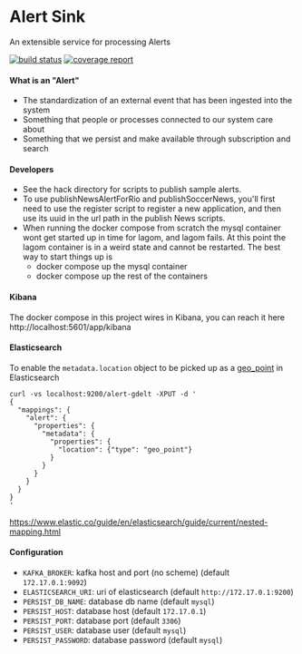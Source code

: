 Alert Sink
===

An extensible service for processing Alerts

[![build status](https://gitorious.ctc.com/gitlab/big/alert-sink/badges/master/build.svg)](https://gitorious.ctc.com/gitlab/big/alert-sink/commits/master)
[![coverage report](https://gitorious.ctc.com/gitlab/big/alert-sink/badges/master/coverage.svg)](https://gitorious.ctc.com/gitlab/big/alert-sink/commits/master)

#### What is an "Alert"

- The standardization of an external event that has been ingested into the system
- Something that people or processes connected to our system care about
- Something that we persist and make available through subscription and search

#### Developers

- See the hack directory for scripts to publish sample alerts.
- To use publishNewsAlertForRio and publishSoccerNews, you'll first need to use the register script to register a new application, and then use its uuid in the url path in the publish News scripts.
- When running the docker compose from scratch the mysql container wont get started up in time for lagom, and lagom fails.  At this point the lagom container is in a weird state and cannot be restarted.  The best way to start things up is
  - docker compose up the mysql container
  - docker compose up the rest of the containers
 


#### Kibana

The docker compose in this project wires in Kibana, you can reach it here http://localhost:5601/app/kibana

#### Elasticsearch

To enable the `metadata.location` object to be picked up as a [geo_point](https://www.elastic.co/guide/en/elasticsearch/reference/current/geo-point.html) in Elasticsearch

```
curl -vs localhost:9200/alert-gdelt -XPUT -d '
{
  "mappings": {
    "alert": {
      "properties": {
        "metadata": {
          "properties": {
            "location": {"type": "geo_point"}
          }
        }
      }
    }
  }
}
'
```

https://www.elastic.co/guide/en/elasticsearch/guide/current/nested-mapping.html

#### Configuration

- `KAFKA_BROKER`: kafka host and port (no scheme) (default `172.17.0.1:9092`)
- `ELASTICSEARCH_URI`: uri of elasticsearch (default `http://172.17.0.1:9200`)
- `PERSIST_DB_NAME`: database db name (default `mysql`)
- `PERSIST_HOST`: database host (default `172.17.0.1`)
- `PERSIST_PORT`: database port (default `3306`)
- `PERSIST_USER`: database user (default `mysql`)
- `PERSIST_PASSWORD`: database password (default `mysql`)
